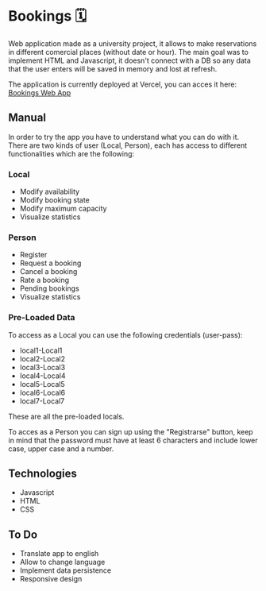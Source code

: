 # Bookings 🗓
Web application made as a university project, it allows to make reservations in different comercial places (without date or hour). The main goal was to implement HTML and Javascript, it doesn't connect with a DB so any data that the user enters will be saved in memory and lost at refresh.

The application is currently deployed at Vercel, you can acces it here: [Bookings Web App](https://agustinmartinez-bookings.vercel.app/)

## Manual
In order to try the app you have to understand what you can do with it. There are two kinds of user (Local, Person), each has access to different functionalities which are the following:
### Local
* Modify availability
* Modify booking state
* Modify maximum capacity
* Visualize statistics

### Person
* Register
* Request a booking
* Cancel a booking
* Rate a booking
* Pending bookings
* Visualize statistics

### Pre-Loaded Data

To access as a Local you can use the following credentials (user-pass):
* local1-Local1
* local2-Local2
* local3-Local3
* local4-Local4
* local5-Local5
* local6-Local6
* local7-Local7

These are all the pre-loaded locals.

To acces as a Person you can sign up using the "Registrarse" button, keep in mind that the password must have at least 6 characters and include lower case, upper case and a number.

## Technologies
* Javascript
* HTML
* CSS

## To Do
* Translate app to english
* Allow to change language
* Implement data persistence 
* Responsive design
